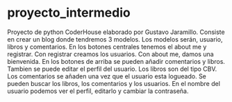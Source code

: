 # proyecto_intermedio
Proyecto de python CoderHouse elaborado por Gustavo Jaramillo.
Consiste en crear un blog donde tendremos 3 modelos. Los modelos serán, usuario, libros y comentarios.
En los botones centrales tenemos el about me y registrar. Con registrar creamos los usuarios.
Con  about me, damos una bienvenida.
En los botones de arriba se pueden añadir comentarios y libros. Tambien se puede editar el perfil del usuario.
Los libros son del tipo CBV. Los comentarios se añaden una vez que el usuario esta logueado.
Se pueden buscar los libros, los comentarios y los usuarios.
En el nombre del usuario podemos ver el perfil, editarlo y cambiar la contraseña. 

